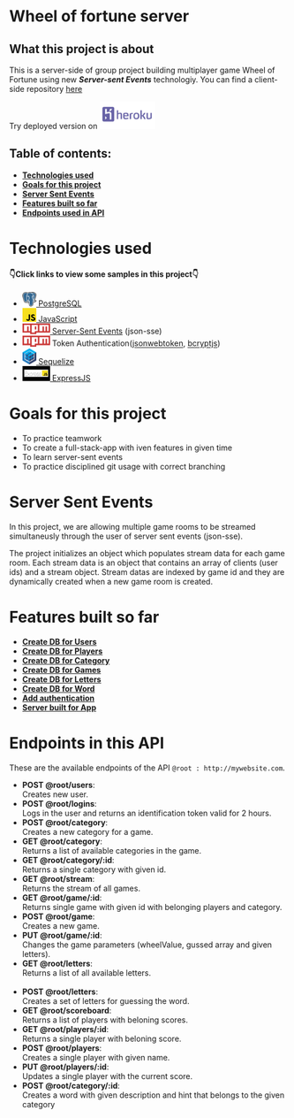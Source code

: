 # Wheel of fortune server
## What this project is about

This is a server-side of group project building multiplayer game Wheel of Fortune using new ***Server-sent Events*** technologiy. 
You can find a client-side repository [here](https://github.com/malanchito/wheel-of-fortune-client)

Try deployed version on [<img src="badges/heroku.png" width="100">](https://wheel-of-fortune-server.herokuapp.com/)

## Table of contents:

- **[Technologies used](#technologies-used)**
- **[Goals for this project](#goals-for-this-project)**
- **[Server Sent Events](#server-sent-events)** 
- **[Features built so far ](#features-built-so-far)**
- **[Endpoints used in API](#endpoints-in-this-API)**

# Technologies used

#### 👇Click links to view some samples in this project👇

* [<img src="badges/postgres.png" width="25"> PostgreSQL](./auth/router.js)
* [<img src="badges/javascrip.png" width="25"> JavaScript](./index.js)
* [<img src="badges/Npm-logo.svg" width="50"> Server-Sent Events](./games/router.js) (json-sse)
* <img src="badges/Npm-logo.svg" width="50"> Token Authentication([jsonwebtoken](./auth/jwt.js), [bcryptjs](./users/router.js))
* [<img src="badges/sequelize.svg" width="25"> Sequelize](./Players/model.js)
* [<img src="badges/express.png" width="50"> ExpressJS](./index.js)

# Goals for this project

- To practice teamwork
- To create a full-stack-app with iven features in given time
- To learn server-sent events
- To practice disciplined git usage with correct branching

# Server Sent Events

In this project, we are allowing multiple game rooms to be streamed simultaneusly through the user of server sent events (json-sse).

The project initializes an object which populates stream data for each game room. Each stream data is an object that contains an array of clients (user ids) and a stream object. Stream datas are indexed by game id and they are dynamically created when a new game room is created.

# Features built so far

- **[Create DB for Users](./users)**
- **[Create DB for Players](./Players)**
- **[Create DB for Category](./category)**
- **[Create DB for Games](./games)**
- **[Create DB for Letters](./letters)**
- **[Create DB for Word](./word)**
- **[Add authentication](./auth)**
- **[Server built for App](./index.js)**

# Endpoints in this API

These are the available endpoints of the API `@root : http://mywebsite.com`.
* **POST @root/users**:  
    Creates new user.
    <br />
* **POST @root/logins**:  
    Logs in the user and returns an identification token valid for 2 hours.
    <br />
* **POST @root/category**:  
    Creates a new category for a game. 
    <br />
* **GET @root/category**:  
    Returns a list of available categories in the game.
    <br />
* **GET @root/category/:id**:  
    Returns a single category with given id.
    <br />
* **GET @root/stream**:  
    Returns the stream of all games.
    <br />
* **GET @root/game/:id**:  
    Returns single game with given id with belonging players and category.
    <br />
* **POST @root/game**:  
    Creates a new game.
    <br />
* **PUT @root/game/:id**:  
    Changes the game parameters (wheelValue, gussed array and given letters).
    <br />
* **GET @root/letters**:  
    Returns a list of all available letters.
    <br>
    <br>
* **POST @root/letters**:  
    Creates a set of letters for guessing the word.
    <br>
* **GET @root/scoreboard**:\
    Returns a list of players with beloning scores.
    <br>
* **GET @root/players/:id**:\
    Returns a single player with beloning score.
    <br>
* **POST @root/players**:\
    Creates a single player with given name.
    <br>
* **PUT @root/players/:id**:\
    Updates a single player with the current score.
    <br>
* **POST @root/category/:id**:\
    Creates a word with given description and hint that belongs to the given category
